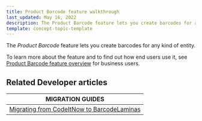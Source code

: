 ```yaml
---
title: Product Barcode feature walkthrough
last_updated: May 16, 2022
description: The Product Barcode feature lets you create barcodes for any kind of entity.
template: concept-topic-template
---
```


The _Product Barcode_ feature lets you create barcodes for any kind of entity.


To learn more about the feature and to find out how end users use it, see [Product Barcode feature overview](/docs/scos/user/features/{{page.version}}/product-barcode-feature-overview.html) for business users.


<!-- add a link to the IG when it's ready -->

## Related Developer articles
<!-- Usually filled by a technical writer. You can omit this part -->

| MIGRATION GUIDES|
|---------|
| [Migrating from CodeItNow to BarcodeLaminas](/docs/scos/dev/module-migration-guides/migration-guide-codeitnow-to-barcodelaminas.html) |

